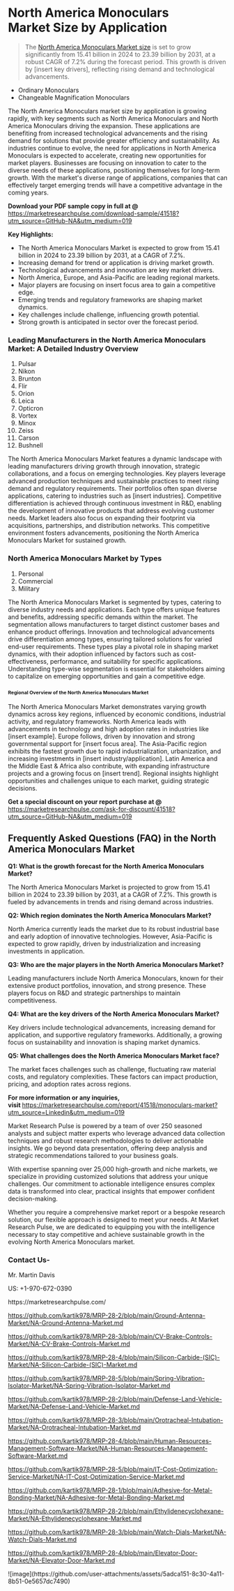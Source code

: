 <h1>North America Monoculars Market&nbsp;Size by Application</h1><blockquote><p>The <a href="https://marketresearchpulse.com/download-sample/41518?utm_source=GitHub-NA&amp;utm_medium=019">North America Monoculars Market size</a> is set to grow significantly from 15.41 billion in 2024 to 23.39 billion by 2031, at a robust CAGR of 7.2% during the forecast period. This growth is driven by [insert key drivers], reflecting rising demand and technological advancements.</p></blockquote><ul><li>Ordinary Monoculars <li> Changeable Magnification Monoculars</li></ul><p>The North America Monoculars market size by application is growing rapidly, with key segments such as North America Monoculars and North America Monoculars driving the expansion. These applications are benefiting from increased technological advancements and the rising demand for solutions that provide greater efficiency and sustainability. As industries continue to evolve, the need for applications in North America Monoculars is expected to accelerate, creating new opportunities for market players. Businesses are focusing on innovation to cater to the diverse needs of these applications, positioning themselves for long-term growth. With the market's diverse range of applications, companies that can effectively target emerging trends will have a competitive advantage in the coming years.</p><p><strong>Download your PDF sample copy in full at @ </strong><a href="https://marketresearchpulse.com/download-sample/41518?utm_source=GitHub-NA&amp;utm_medium=019">https://marketresearchpulse.com/download-sample/41518?utm_source=GitHub-NA&amp;utm_medium=019</a></p><p><strong>Key Highlights: </strong></p><ul><li>The North America Monoculars Market is expected to grow from 15.41 billion in 2024 to 23.39 billion by 2031, at a CAGR of 7.2%.</li><li>Increasing demand for trend or application is driving market growth.</li><li>Technological advancements and innovation are key market drivers.</li><li>North America, Europe, and Asia-Pacific are leading regional markets.</li><li>Major players are focusing on insert focus area to gain a competitive edge.</li><li>Emerging trends and regulatory frameworks are shaping market dynamics.</li><li>Key challenges include challenge, influencing growth potential.</li><li>Strong growth is anticipated in sector over the forecast period.</li></ul><h3>Leading Manufacturers in the North America Monoculars Market: A Detailed Industry Overview</h3><ol><li>Pulsar</li><li>Nikon</li><li>Brunton</li><li>Flir</li><li>Orion</li><li>Leica</li><li>Opticron</li><li>Vortex</li><li>Minox</li><li>Zeiss</li><li>Carson</li><li>Bushnell</li></ol><div class="flex max-w-full flex-col flex-grow"><div class="min-h-8 text-message flex w-full flex-col items-end gap-2 whitespace-normal break-words [.text-message+&amp;]:mt-5" dir="auto" data-message-author-role="assistant" data-message-id="fd8432e4-4910-450d-b182-61b7bfb0a01f" data-message-model-slug="gpt-4o"><div class="flex w-full flex-col gap-1 empty:hidden first:pt-[3px]"><div class="markdown prose w-full break-words dark:prose-invert light"><p>The North America Monoculars Market features a dynamic landscape with leading manufacturers driving growth through innovation, strategic collaborations, and a focus on emerging technologies. Key players leverage advanced production techniques and sustainable practices to meet rising demand and regulatory requirements. Their portfolios often span diverse applications, catering to industries such as [insert industries]. Competitive differentiation is achieved through continuous investment in R&amp;D, enabling the development of innovative products that address evolving customer needs. Market leaders also focus on expanding their footprint via acquisitions, partnerships, and distribution networks. This competitive environment fosters advancements, positioning the North America Monoculars Market for sustained growth.</p></div></div></div></div><h3>North America Monoculars Market by Types</h3><ol><li>Personal <li> Commercial <li> Military</li></ol><div class="flex max-w-full flex-col flex-grow"><div class="min-h-8 text-message flex w-full flex-col items-end gap-2 whitespace-normal break-words [.text-message+&amp;]:mt-5" dir="auto" data-message-author-role="assistant" data-message-id="084470be-0bb7-4664-bddf-5156b4f41249" data-message-model-slug="gpt-4o-mini"><div class="flex w-full flex-col gap-1 empty:hidden first:pt-[3px]"><div class="markdown prose w-full break-words dark:prose-invert light"><p>The North America Monoculars Market is segmented by types, catering to diverse industry needs and applications. Each type offers unique features and benefits, addressing specific demands within the market. The segmentation allows manufacturers to target distinct customer bases and enhance product offerings. Innovation and technological advancements drive differentiation among types, ensuring tailored solutions for varied end-user requirements. These types play a pivotal role in shaping market dynamics, with their adoption influenced by factors such as cost-effectiveness, performance, and suitability for specific applications. Understanding type-wise segmentation is essential for stakeholders aiming to capitalize on emerging opportunities and gain a competitive edge.</p></div></div></div></div><h3><span style="font-size: 11px;">Regional Overview of the North America Monoculars Market</span></h3><div class="flex max-w-full flex-col flex-grow"><div class="min-h-8 text-message flex w-full flex-col items-end gap-2 whitespace-normal break-words [.text-message+&amp;]:mt-5" dir="auto" data-message-author-role="assistant" data-message-id="e9038762-ce64-4e30-91c9-9bd413514231" data-message-model-slug="gpt-4o-mini"><div class="flex w-full flex-col gap-1 empty:hidden first:pt-[3px]"><div class="markdown prose w-full break-words dark:prose-invert light"><p>The North America Monoculars Market demonstrates varying growth dynamics across key regions, influenced by economic conditions, industrial activity, and regulatory frameworks. North America leads with advancements in technology and high adoption rates in industries like [insert example]. Europe follows, driven by innovation and strong governmental support for [insert focus area]. The Asia-Pacific region exhibits the fastest growth due to rapid industrialization, urbanization, and increasing investments in [insert industry/application]. Latin America and the Middle East &amp; Africa also contribute, with expanding infrastructure projects and a growing focus on [insert trend]. Regional insights highlight opportunities and challenges unique to each market, guiding strategic decisions.</p></div></div></div></div><p><strong>Get a special discount on your report purchase at @ </strong><a href="https://marketresearchpulse.com/ask-for-discount/41518?utm_source=GitHub-NA&amp;utm_medium=019">https://marketresearchpulse.com/ask-for-discount/41518?utm_source=GitHub-NA&amp;utm_medium=019</a></p><h2>Frequently Asked Questions (FAQ) in the North America Monoculars Market</h2><p><strong>Q1: What is the growth forecast for the North America Monoculars Market?</strong></p><p>The North America Monoculars Market is projected to grow from 15.41 billion in 2024 to 23.39 billion by 2031, at a CAGR of 7.2%. This growth is fueled by advancements in trends and rising demand across industries.</p><p><strong>Q2: Which region dominates the North America Monoculars Market?</strong></p><p>North America currently leads the market due to its robust industrial base and early adoption of innovative technologies. However, Asia-Pacific is expected to grow rapidly, driven by industrialization and increasing investments in application.</p><p><strong>Q3: Who are the major players in the North America Monoculars Market?</strong></p><p>Leading manufacturers include North America Monoculars, known for their extensive product portfolios, innovation, and strong presence. These players focus on R&amp;D and strategic partnerships to maintain competitiveness.</p><p><strong>Q4: What are the key drivers of the North America Monoculars Market?</strong></p><p>Key drivers include technological advancements, increasing demand for application, and supportive regulatory frameworks. Additionally, a growing focus on sustainability and innovation is shaping market dynamics.</p><p><strong>Q5: What challenges does the North America Monoculars Market face?</strong></p><p>The market faces challenges such as challenge, fluctuating raw material costs, and regulatory complexities. These factors can impact production, pricing, and adoption rates across regions.</p><p><strong>For more information or any inquiries, visit&nbsp;</strong><a href="https://marketresearchpulse.com/report/41518/monoculars-market?utm_source=Linkedin&utm_medium=019">https://marketresearchpulse.com/report/41518/monoculars-market?utm_source=Linkedin&utm_medium=019</a></p><p>Market Research Pulse is powered by a team of over 250 seasoned analysts and subject matter experts who leverage advanced data collection techniques and robust research methodologies to deliver actionable insights. We go beyond data presentation, offering deep analysis and strategic recommendations tailored to your business goals.</p><p>With expertise spanning over 25,000 high-growth and niche markets, we specialize in providing customized solutions that address your unique challenges. Our commitment to actionable intelligence ensures complex data is transformed into clear, practical insights that empower confident decision-making.</p><p>Whether you require a comprehensive market report or a bespoke research solution, our flexible approach is designed to meet your needs. At Market Research Pulse, we are dedicated to equipping you with the intelligence necessary to stay competitive and achieve sustainable growth in the evolving North America Monoculars market.</p><h3><strong>Contact Us-</strong></h3><p>Mr. Martin Davis</p><p>US: +1-970-672-0390</p><p>https://marketresearchpulse.com/</p><p><a href="https://github.com/kartik978/MRP-28-2/blob/main/Ground-Antenna-Market/NA-Ground-Antenna-Market.md">https://github.com/kartik978/MRP-28-2/blob/main/Ground-Antenna-Market/NA-Ground-Antenna-Market.md</a></p><p><a href="https://github.com/kartik978/MRP-28-3/blob/main/CV-Brake-Controls-Market/NA-CV-Brake-Controls-Market.md">https://github.com/kartik978/MRP-28-3/blob/main/CV-Brake-Controls-Market/NA-CV-Brake-Controls-Market.md</a></p><p><a href="https://github.com/kartik978/MRP-28-4/blob/main/Silicon-Carbide-(SIC)-Market/NA-Silicon-Carbide-(SIC)-Market.md">https://github.com/kartik978/MRP-28-4/blob/main/Silicon-Carbide-(SIC)-Market/NA-Silicon-Carbide-(SIC)-Market.md</a></p><p><a href="https://github.com/kartik978/MRP-28-5/blob/main/Spring-Vibration-Isolator-Market/NA-Spring-Vibration-Isolator-Market.md">https://github.com/kartik978/MRP-28-5/blob/main/Spring-Vibration-Isolator-Market/NA-Spring-Vibration-Isolator-Market.md</a></p><p><a href="https://github.com/kartik978/MRP-28-2/blob/main/Defense-Land-Vehicle-Market/NA-Defense-Land-Vehicle-Market.md">https://github.com/kartik978/MRP-28-2/blob/main/Defense-Land-Vehicle-Market/NA-Defense-Land-Vehicle-Market.md</a></p><p><a href="https://github.com/kartik978/MRP-28-3/blob/main/Orotracheal-Intubation-Market/NA-Orotracheal-Intubation-Market.md">https://github.com/kartik978/MRP-28-3/blob/main/Orotracheal-Intubation-Market/NA-Orotracheal-Intubation-Market.md</a></p><p><a href="https://github.com/kartik978/MRP-28-4/blob/main/Human-Resources-Management-Software-Market/NA-Human-Resources-Management-Software-Market.md">https://github.com/kartik978/MRP-28-4/blob/main/Human-Resources-Management-Software-Market/NA-Human-Resources-Management-Software-Market.md</a></p><p><a href="https://github.com/kartik978/MRP-28-5/blob/main/IT-Cost-Optimization-Service-Market/NA-IT-Cost-Optimization-Service-Market.md">https://github.com/kartik978/MRP-28-5/blob/main/IT-Cost-Optimization-Service-Market/NA-IT-Cost-Optimization-Service-Market.md</a></p><p><a href="https://github.com/kartik978/MRP-28-1/blob/main/Adhesive-for-Metal-Bonding-Market/NA-Adhesive-for-Metal-Bonding-Market.md">https://github.com/kartik978/MRP-28-1/blob/main/Adhesive-for-Metal-Bonding-Market/NA-Adhesive-for-Metal-Bonding-Market.md</a></p><p><a href="https://github.com/kartik978/MRP-28-2/blob/main/Ethylidenecyclohexane-Market/NA-Ethylidenecyclohexane-Market.md">https://github.com/kartik978/MRP-28-2/blob/main/Ethylidenecyclohexane-Market/NA-Ethylidenecyclohexane-Market.md</a></p><p><a href="https://github.com/kartik978/MRP-28-3/blob/main/Watch-Dials-Market/NA-Watch-Dials-Market.md">https://github.com/kartik978/MRP-28-3/blob/main/Watch-Dials-Market/NA-Watch-Dials-Market.md</a></p><p><a href="https://github.com/kartik978/MRP-28-4/blob/main/Elevator-Door-Market/NA-Elevator-Door-Market.md">https://github.com/kartik978/MRP-28-4/blob/main/Elevator-Door-Market/NA-Elevator-Door-Market.md</a></p>
![image](https://github.com/user-attachments/assets/5adca151-8c30-4a11-8b51-0e5657dc7490)
